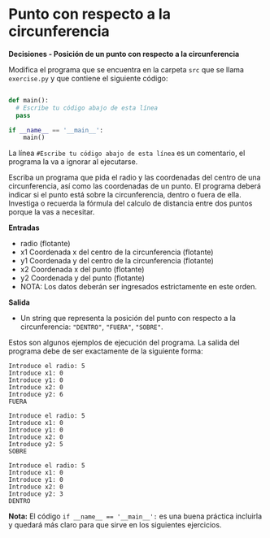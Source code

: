 # Punto con respecto a la circunferencia
**Decisiones - Posición de un punto con respecto a la circunferencia**

Modifica el programa que se encuentra en la carpeta `src` que se llama
`exercise.py` y que contiene el siguiente código:

```python

def main():
  # Escribe tu código abajo de esta línea
  pass

if __name__ == '__main__':
    main()
```

La línea `#Escribe tu código abajo de esta línea` es un comentario,
el programa la va a ignorar al ejecutarse.

Escriba un programa que pida el radio y las coordenadas del centro de una circunferencia, así como las coordenadas de un punto. El programa deberá indicar si el punto está sobre la circunferencia, dentro o fuera de ella. Investiga o recuerda la fórmula del calculo de distancia entre dos puntos porque la vas a necesitar.

**Entradas**
- radio (flotante)
- x1 Coordenada x del centro de la circunferencia (flotante)
- y1 Coordenada y del centro de la circunferencia (flotante)
- x2 Coordenada x del punto (flotante)
- y2 Coordenada y del punto (flotante)
- NOTA: Los datos deberán ser ingresados estrictamente en este orden.

**Salida**
- Un string que representa la posición del punto con respecto a la circunferencia: `"DENTRO"`, `"FUERA"`, `"SOBRE"`.

Estos son algunos ejemplos de ejecución del programa. La salida del programa debe de ser exactamente de la siguiente forma:

```plaintext
Introduce el radio: 5
Introduce x1: 0
Introduce y1: 0
Introduce x2: 0
Introduce y2: 6
FUERA

Introduce el radio: 5
Introduce x1: 0
Introduce y1: 0
Introduce x2: 0
Introduce y2: 5
SOBRE

Introduce el radio: 5
Introduce x1: 0
Introduce y1: 0
Introduce x2: 0
Introduce y2: 3
DENTRO
```
**Nota:** El código `if __name__ == '__main__':` es una buena práctica incluirla y quedará más claro para que sirve en los siguientes ejercicios.
